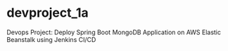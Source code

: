 # devproject_1a
Devops Project: Deploy Spring Boot MongoDB Application on AWS Elastic Beanstalk using Jenkins CI/CD
